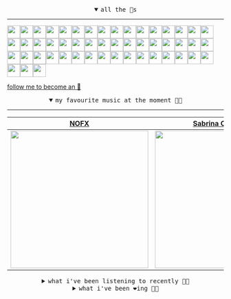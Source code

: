 <details open>

<summary align="center"><samp>all the 🥚s</samp></summary>
<hr />

<a href="https://github.com/zeroregard"><img src="https://avatars.githubusercontent.com/u/8688472?s=90&u=35fd6b71a3daf593615f52765d1192c7e028245c&v=4" width="30" height="30" /><a href="https://github.com/CodeOfUmut"><img src="https://avatars.githubusercontent.com/u/74297921?s=90&v=4" width="30" height="30" /><a href="https://github.com/katelunchuk"><img src="https://avatars.githubusercontent.com/u/146713116?s=90&u=21338a3ec54cd17f979f5681259e95f43a1e8271&v=4" width="30" height="30" /><a href="https://github.com/mustafacagri"><img src="https://avatars.githubusercontent.com/u/7488394?s=90&u=23fe234eaa1a07c7d0f85efba5db98931d0b98da&v=4" width="30" height="30" /><a href="https://github.com/Connor9994"><img src="https://avatars.githubusercontent.com/u/39637206?s=90&u=d1d5937f93a6381ff3065b825094030907eddd5a&v=4" width="30" height="30" /><a href="https://github.com/masterwww1"><img src="https://avatars.githubusercontent.com/u/176979276?s=90&v=4" width="30" height="30" /><a href="https://github.com/OfficialCodeVoyage"><img src="https://avatars.githubusercontent.com/u/72575602?s=90&u=a37124b2bfcfaf525b3924f0713210472af59218&v=4" width="30" height="30" /><a href="https://github.com/marvelbark2"><img src="https://avatars.githubusercontent.com/u/53633390?s=90&u=9331ed66195bd8048a23cc3505519e2f4d308b1c&v=4" width="30" height="30" /><a href="https://github.com/jewellwater"><img src="https://avatars.githubusercontent.com/u/79801022?s=90&v=4" width="30" height="30" /><a href="https://github.com/maariyadiminsky"><img src="https://avatars.githubusercontent.com/u/87329498?s=90&u=3528f2b978b99531905ad3b1aa3ae1aa1762e5df&v=4" width="30" height="30" /><a href="https://github.com/muratkndmr"><img src="https://avatars.githubusercontent.com/u/117161306?s=90&u=c91834d3ba0fe23fd840ba7d6cbb1f3944b7b900&v=4" width="30" height="30" /><a href="https://github.com/currlybracket"><img src="https://avatars.githubusercontent.com/u/129277849?s=90&u=6644fdd8315628b6b75a61feb657a4b6e7fac3eb&v=4" width="30" height="30" /><a href="https://github.com/memoriaXII"><img src="https://avatars.githubusercontent.com/u/56249189?s=90&u=5d6e2fe472e16381f5d356d7474e1d61c3d38aed&v=4" width="30" height="30" /><a href="https://github.com/JhnEngblm"><img src="https://avatars.githubusercontent.com/u/79695292?s=90&v=4" width="30" height="30" /><a href="https://github.com/talentlessguy"><img src="https://avatars.githubusercontent.com/u/35937217?s=90&u=2f4a9eb4b4921f4704578b785522f40fe6efd9eb&v=4" width="30" height="30" /><a href="https://github.com/trevorwhealy"><img src="https://avatars.githubusercontent.com/u/14946478?s=90&u=984e08785c7cc2eab6a96f7bd5cf57ba28aced34&v=4" width="30" height="30" /><a href="https://github.com/herlon214"><img src="https://avatars.githubusercontent.com/u/3419441?s=90&u=ab73725b18d269073f0dcdafbc800817a157c7c9&v=4" width="30" height="30" /><a href="https://github.com/weaverfish111"><img src="https://avatars.githubusercontent.com/u/78041472?s=90&u=9f18a50bb0dc425de6b40c1dbd85d603a6b7857f&v=4" width="30" height="30" /><a href="https://github.com/Kampotboy"><img src="https://avatars.githubusercontent.com/u/111836496?s=90&u=efa2538d18aff5c0db3561992d5493532eed45b5&v=4" width="30" height="30" /><a href="https://github.com/ozzfonnf95"><img src="https://avatars.githubusercontent.com/u/108581837?s=90&v=4" width="30" height="30" /><a href="https://github.com/AppServiceProvider"><img src="https://avatars.githubusercontent.com/u/47697490?s=90&u=270ccacce276e5c76aeb7f431f6c03c60fc383f6&v=4" width="30" height="30" /><a href="https://github.com/cumsoft"><img src="https://avatars.githubusercontent.com/u/97250816?s=90&u=208afef4fb98cb0e28832a9ebba59247c5bacb95&v=4" width="30" height="30" /><a href="https://github.com/gkartalis"><img src="https://avatars.githubusercontent.com/u/21178754?s=90&u=52429c6fb9b08ffd99077d6289fbc8a76ae32260&v=4" width="30" height="30" /><a href="https://github.com/kenjinote"><img src="https://avatars.githubusercontent.com/u/2605401?s=90&u=eedb455e76cb25f023a3626808cd572b7df70ef7&v=4" width="30" height="30" /><a href="https://github.com/vivekweb2013"><img src="https://avatars.githubusercontent.com/u/7036736?s=90&v=4" width="30" height="30" /><a href="https://github.com/IDouble"><img src="https://avatars.githubusercontent.com/u/18186995?s=90&u=5a02cd5ebd3bccdff01499f4b4080fbcff2a7d23&v=4" width="30" height="30" /><a href="https://github.com/mlpao500"><img src="https://avatars.githubusercontent.com/u/95065745?s=90&v=4" width="30" height="30" /><a href="https://github.com/gabrielferrazduque"><img src="https://avatars.githubusercontent.com/u/83476335?s=90&u=55ccaa99c5274f4bfeabf1bb37eaa118964ecc39&v=4" width="30" height="30" /><a href="https://github.com/decobeto"><img src="https://avatars.githubusercontent.com/u/32197501?s=90&u=dbba898a88910e1169d8fad301755f16a1834a9b&v=4" width="30" height="30" /><a href="https://github.com/franciane-lark"><img src="https://avatars.githubusercontent.com/u/66569250?s=90&u=cfd2135bcedd9b9a9a973734ede8a992013be6c9&v=4" width="30" height="30" /><a href="https://github.com/kettanaito"><img src="https://avatars.githubusercontent.com/u/14984911?s=90&u=5b45b9f402753f42d0136c6c558223f71e8acf61&v=4" width="30" height="30" /><a href="https://github.com/luiznasciment0"><img src="https://avatars.githubusercontent.com/u/55008532?s=90&u=871e49a7a4a33e3f5933dee5ac83eaf3ece1ec45&v=4" width="30" height="30" /><a href="https://github.com/sibelius"><img src="https://avatars.githubusercontent.com/u/2005841?s=90&u=cab8024eb61323090e1551c73c784b408b2d66b1&v=4" width="30" height="30" /><a href="https://github.com/TSalazargr"><img src="https://avatars.githubusercontent.com/u/16808436?s=90&u=422b601dfbc600223725ecc9af1bec7b1dfee4f2&v=4" width="30" height="30" /><a href="https://github.com/bcomnes"><img src="https://avatars.githubusercontent.com/u/166301?s=90&u=82fc48e1304b5125084cba1a793528b2d852785e&v=4" width="30" height="30" /><a href="https://github.com/jlsjefferson"><img src="https://avatars.githubusercontent.com/u/53836950?s=90&u=619408c9778ffd2899673fdf3ba59f20b82bf470&v=4" width="30" height="30" /><a href="https://github.com/ilovedesert001"><img src="https://avatars.githubusercontent.com/u/15065396?s=90&u=c94e48f141daf951fb6eb0e4a62c0ba9ec1a5201&v=4" width="30" height="30" /><a href="https://github.com/mayconmesquita"><img src="https://avatars.githubusercontent.com/u/46308804?s=90&u=e06ac123e121b53d7eafc9199fb2a70422052fe0&v=4" width="30" height="30" /><a href="https://github.com/lucasvocos"><img src="https://avatars.githubusercontent.com/u/5739627?s=90&u=bd389af17aacfda255e2389c6f8ef7217de4f321&v=4" width="30" height="30" /><a href="https://github.com/mikedemarais"><img src="https://avatars.githubusercontent.com/u/1325144?s=90&u=7b32dcd04811261405f2ed35d933b1484558758d&v=4" width="30" height="30" /><a href="https://github.com/davidjerleke"><img src="https://avatars.githubusercontent.com/u/11529148?s=90&u=94446866c576d620cbd33e62834c480091fedcf0&v=4" width="30" height="30" /><a href="https://github.com/jollykingd3d8"><img src="https://avatars.githubusercontent.com/u/51726854?s=90&v=4" width="30" height="30" /><a href="https://github.com/lostpebble"><img src="https://avatars.githubusercontent.com/u/1508863?s=90&u=4ada478500c2c9112fe8e3b0b8240a454403aebc&v=4" width="30" height="30" /><a href="https://github.com/karacas"><img src="https://avatars.githubusercontent.com/u/1050937?s=90&u=eb3e1441a8d79e29037e71ccd13e35c907defbe6&v=4" width="30" height="30" /><a href="https://github.com/eheddema"><img src="https://avatars.githubusercontent.com/u/808567?s=90&u=225eb2910c3dcd13c6bc86dcaaa14780323110db&v=4" width="30" height="30" /><a href="https://github.com/kelmer44"><img src="https://avatars.githubusercontent.com/u/3629100?s=90&v=4" width="30" height="30" /><a href="https://github.com/macabu"><img src="https://avatars.githubusercontent.com/u/1299138?s=90&u=8e157be586103823b212c5c9ada88ab2a9867ccf&v=4" width="30" height="30" /><a href="https://github.com/pvinis"><img src="https://avatars.githubusercontent.com/u/100233?s=90&v=4" width="30" height="30" /><a href="https://github.com/medeeiros"><img src="https://avatars.githubusercontent.com/u/331136?s=90&u=e44d12c7f7e45d5f5b30ea9d963a70b435ba5355&v=4" width="30" height="30" /><a href="https://github.com/langri-sha"><img src="https://avatars.githubusercontent.com/u/77084?s=90&v=4" width="30" height="30" /><a href="https://github.com/80sinteractive"><img src="https://avatars.githubusercontent.com/u/22603136?s=90&u=7f78c96ea924a48b1bd364833036f706afa57619&v=4" width="30" height="30" />
  
<samp><a href="https://github.com/bitttttten">follow me to become an 🥚</a></samp>

</details>

<details open>

<summary align="center"><samp>my favourite music at the moment 🎵🎶</samp></summary>
<hr />

<!-- toc -->

| [NOFX](https://open.spotify.com/artist/4S2yOnmsWW97dT87yVoaSZ)                                                                                                   | [Sabrina Carpenter](https://open.spotify.com/artist/74KM79TiuVKeVCqs8QtB0B)                                                                                      | [Four Tet](https://open.spotify.com/artist/7Eu1txygG6nJttLHbZdQOh)                                                                                               | [Rachael Dadd](https://open.spotify.com/artist/6sa5l8ptzi13T7xIlU3XsD)                                                                                           |
| ---------------------------------------------------------------------------------------------------------------------------------------------------------------- | ---------------------------------------------------------------------------------------------------------------------------------------------------------------- | ---------------------------------------------------------------------------------------------------------------------------------------------------------------- | ---------------------------------------------------------------------------------------------------------------------------------------------------------------- |
| [<img src="https://i.scdn.co/image/ab6772690000dd22ddcf65625878991cf30658be" width="320" height="auto">](https://open.spotify.com/artist/4S2yOnmsWW97dT87yVoaSZ) | [<img src="https://i.scdn.co/image/ab6761610000e5ebe053b8338322b9c8609ee7ae" width="320" height="auto">](https://open.spotify.com/artist/74KM79TiuVKeVCqs8QtB0B) | [<img src="https://i.scdn.co/image/ab6761610000e5eb21c0ea7fc21ab3038d111ec2" width="320" height="auto">](https://open.spotify.com/artist/7Eu1txygG6nJttLHbZdQOh) | [<img src="https://i.scdn.co/image/ab6761610000e5eb1b5926f0fa49996f91b68552" width="320" height="auto">](https://open.spotify.com/artist/6sa5l8ptzi13T7xIlU3XsD) |

<!-- tocstop -->

</details>

<details>

<summary align="center"><samp>what i've been listening to recently 🎵🎶</samp></summary>
<hr />

<!-- toc -->

| [Angel Echoes<br />Four Tet](https://open.spotify.com/track/4ja4D4qcwGC5Zg1IwDWsIL)                                                                             | [Butterflies<br />Skrillex, Starrah, Four Tet](https://open.spotify.com/track/19dObDGedr40x1UcAm15qz)                                                           | [Nova<br />Burial, Four Tet](https://open.spotify.com/track/7dYjEwbLJ1B5reoz3lWra0)                                                                             | [Opal - Four Tet Remix<br />BICEP, Four Tet](https://open.spotify.com/track/3VtTuQ6lypMoOBcm6VMzdh)                                                             |
| --------------------------------------------------------------------------------------------------------------------------------------------------------------- | --------------------------------------------------------------------------------------------------------------------------------------------------------------- | --------------------------------------------------------------------------------------------------------------------------------------------------------------- | --------------------------------------------------------------------------------------------------------------------------------------------------------------- |
| [<img src="https://i.scdn.co/image/ab6761610000e5eb21c0ea7fc21ab3038d111ec2" width="320" height="auto">](https://open.spotify.com/track/4ja4D4qcwGC5Zg1IwDWsIL) | [<img src="https://i.scdn.co/image/ab6761610000e5ebe1884b1fa3015b9403b76fe6" width="320" height="auto">](https://open.spotify.com/track/19dObDGedr40x1UcAm15qz) | [<img src="https://i.scdn.co/image/ab6761610000e5eb4be7334b7aed9ca32a732aeb" width="320" height="auto">](https://open.spotify.com/track/7dYjEwbLJ1B5reoz3lWra0) | [<img src="https://i.scdn.co/image/ab6761610000e5eb5f50134ddc05a12e03b02ca2" width="320" height="auto">](https://open.spotify.com/track/3VtTuQ6lypMoOBcm6VMzdh) |

<!-- tocstop -->

</details>

<details>

<summary align="center"><samp>what i've been ❤️ing 🎵🎶</samp></summary>
<hr />

<!-- toc -->

| [No More Flowers<br />Maja Lena](https://open.spotify.com/album/1KV0nsNrNP9nVDv39KJyet)                                                                         | [Motherhood<br />Jane's World, Chase Icon](https://open.spotify.com/album/2HNGg3OI6ExJZnxV3iz4AT)                                                               | [Chaise Longue<br />Wet Leg](https://open.spotify.com/album/2X6hKiTx3P5LGBEvc8oJq6)                                                                             | [Hold onto Me<br />YULLOLA](https://open.spotify.com/album/1hnWsjHFjb225ngJLFrDA1)                                                                              |
| --------------------------------------------------------------------------------------------------------------------------------------------------------------- | --------------------------------------------------------------------------------------------------------------------------------------------------------------- | --------------------------------------------------------------------------------------------------------------------------------------------------------------- | --------------------------------------------------------------------------------------------------------------------------------------------------------------- |
| [<img src="https://i.scdn.co/image/ab67616d0000b27325bb754f226b60da1d92c711" width="320" height="auto">](https://open.spotify.com/album/1KV0nsNrNP9nVDv39KJyet) | [<img src="https://i.scdn.co/image/ab67616d0000b2732421caafce93e797d157e04a" width="320" height="auto">](https://open.spotify.com/album/2HNGg3OI6ExJZnxV3iz4AT) | [<img src="https://i.scdn.co/image/ab67616d0000b273209e28d62fd62fd976a3aae5" width="320" height="auto">](https://open.spotify.com/album/2X6hKiTx3P5LGBEvc8oJq6) | [<img src="https://i.scdn.co/image/ab67616d0000b2738c83c9d5042f22e3d43de5e0" width="320" height="auto">](https://open.spotify.com/album/1hnWsjHFjb225ngJLFrDA1) |

<!-- tocstop -->

</details>
